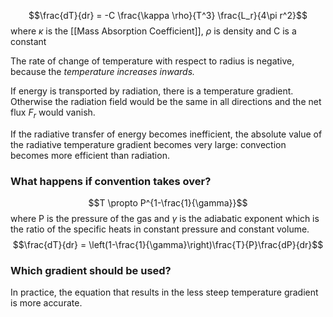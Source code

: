 $$\frac{dT}{dr} = -C \frac{\kappa \rho}{T^3} \frac{L_r}{4\pi r^2}$$ where $\kappa$ is the [[Mass Absorption Coefficient]], $\rho$ is density and C is a constant

The rate of change of temperature with respect to radius is negative, because the *temperature increases inwards.*

If energy is transported by radiation, there is a temperature gradient. Otherwise the radiation field would be the same in all directions and the net flux $F_r$ would vanish.

If the radiative transfer of energy becomes inefficient, the absolute value of the radiative temperature gradient becomes very large: convection becomes more efficient than radiation.

### What happens if convention takes over?
$$T \propto P^{1-\frac{1}{\gamma}}$$ where P is the pressure of the gas and $\gamma$ is the adiabatic exponent which is the ratio of the specific heats in constant pressure and constant volume.
$$\frac{dT}{dr} = \left(1-\frac{1}{\gamma}\right)\frac{T}{P}\frac{dP}{dr}$$

### Which gradient should be used?
In practice, the equation that results in the less steep temperature gradient is more accurate.